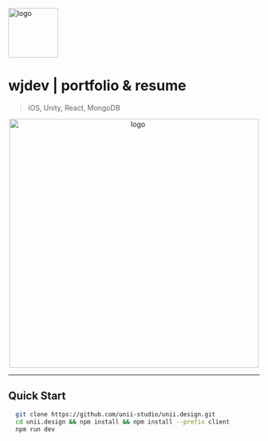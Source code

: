 <a href="https://unii.design" target="_blank"><img src="https://i.imgur.com/0as1snw.png" height="100" alt="logo"></a>

# wjdev | portfolio & resume

> iOS, Unity, React, MongoDB

<p align="center">
  <a href="https://me.unii.design" target="_blank"><img src="https://i.imgur.com/TvmZHF8.png" height="500" alt="logo"></a>
</p>

---

## Quick Start

```sh
  git clone https://github.com/unii-studio/unii.design.git
  cd unii.design && npm install && npm install --prefix client
  npm run dev
```
